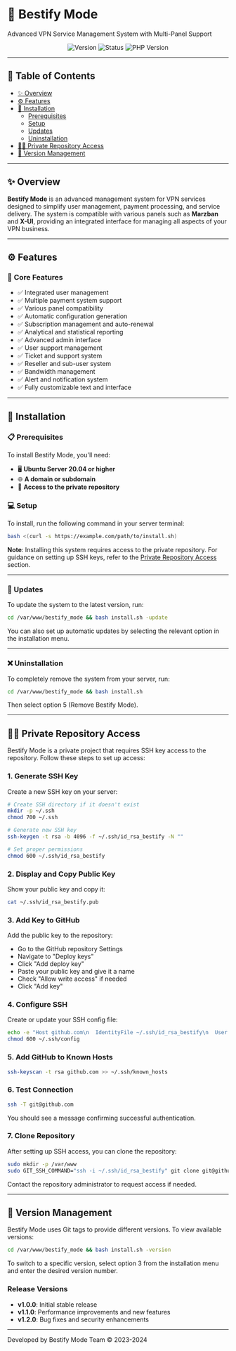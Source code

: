 # 🚀 Bestify Mode

Advanced VPN Service Management System with Multi-Panel Support

<p align="center">
    <img src="https://img.shields.io/badge/Version-1.0.0-blue?style=flat-square" alt="Version"/>
    <img src="https://img.shields.io/badge/Status-Private-red?style=flat-square" alt="Status"/>
    <img src="https://img.shields.io/badge/PHP-8.2+-green?style=flat-square" alt="PHP Version"/>
</p>


---

## 📑 Table of Contents

- [✨ Overview](#-overview)
- [⚙️ Features](#️-features)
- [🚀 Installation](#-installation)
  - [Prerequisites](#-prerequisites)
  - [Setup](#-setup)
  - [Updates](#-updates)
  - [Uninstallation](#-uninstallation)
- [👨‍💻 Private Repository Access](#-private-repository-access)
- [🔄 Version Management](#-version-management)

---

## ✨ Overview

**Bestify Mode** is an advanced management system for VPN services designed to simplify user management, payment processing, and service delivery. The system is compatible with various panels such as **Marzban** and **X-UI**, providing an integrated interface for managing all aspects of your VPN business.

---

## ⚙️ Features

### 🔹 **Core Features**

- ✅ Integrated user management
- ✅ Multiple payment system support
- ✅ Various panel compatibility
- ✅ Automatic configuration generation
- ✅ Subscription management and auto-renewal
- ✅ Analytical and statistical reporting
- ✅ Advanced admin interface
- ✅ User support management
- ✅ Ticket and support system
- ✅ Reseller and sub-user system
- ✅ Bandwidth management
- ✅ Alert and notification system
- ✅ Fully customizable text and interface

---

## 🚀 Installation

### 📋 Prerequisites

To install Bestify Mode, you'll need:
- 🖥️ **Ubuntu Server 20.04 or higher**
- 🌐 **A domain or subdomain**
- 🔑 **Access to the private repository**

### 💻 Setup

To install, run the following command in your server terminal:

```bash
bash <(curl -s https://example.com/path/to/install.sh)
```

**Note**: Installing this system requires access to the private repository. For guidance on setting up SSH keys, refer to the [Private Repository Access](#-private-repository-access) section.

---

### 🔄 Updates

To update the system to the latest version, run:

```bash
cd /var/www/bestify_mode && bash install.sh -update
```

You can also set up automatic updates by selecting the relevant option in the installation menu.

---

### ❌ Uninstallation

To completely remove the system from your server, run:

```bash
cd /var/www/bestify_mode && bash install.sh
```

Then select option 5 (Remove Bestify Mode).

---

## 👨‍💻 Private Repository Access

Bestify Mode is a private project that requires SSH key access to the repository. Follow these steps to set up access:

### 1. Generate SSH Key

Create a new SSH key on your server:

```bash
# Create SSH directory if it doesn't exist
mkdir -p ~/.ssh
chmod 700 ~/.ssh

# Generate new SSH key
ssh-keygen -t rsa -b 4096 -f ~/.ssh/id_rsa_bestify -N ""

# Set proper permissions
chmod 600 ~/.ssh/id_rsa_bestify
```

### 2. Display and Copy Public Key

Show your public key and copy it:

```bash
cat ~/.ssh/id_rsa_bestify.pub
```

### 3. Add Key to GitHub

Add the public key to the repository:

- Go to the GitHub repository Settings
- Navigate to "Deploy keys"
- Click "Add deploy key"
- Paste your public key and give it a name
- Check "Allow write access" if needed
- Click "Add key"

### 4. Configure SSH

Create or update your SSH config file:

```bash
echo -e "Host github.com\n  IdentityFile ~/.ssh/id_rsa_bestify\n  User git" >> ~/.ssh/config
chmod 600 ~/.ssh/config
```

### 5. Add GitHub to Known Hosts

```bash
ssh-keyscan -t rsa github.com >> ~/.ssh/known_hosts
```

### 6. Test Connection

```bash
ssh -T git@github.com
```

You should see a message confirming successful authentication.

### 7. Clone Repository

After setting up SSH access, you can clone the repository:

```bash
sudo mkdir -p /var/www
sudo GIT_SSH_COMMAND="ssh -i ~/.ssh/id_rsa_bestify" git clone git@github.com:itum/bestify_mode.git /var/www/bestify_mode
```

Contact the repository administrator to request access if needed.

---

## 🔄 Version Management

Bestify Mode uses Git tags to provide different versions. To view available versions:

```bash
cd /var/www/bestify_mode && bash install.sh -version
```

To switch to a specific version, select option 3 from the installation menu and enter the desired version number.

### Release Versions

- **v1.0.0**: Initial stable release
- **v1.1.0**: Performance improvements and new features
- **v1.2.0**: Bug fixes and security enhancements

---

Developed by Bestify Mode Team &copy; 2023-2024
